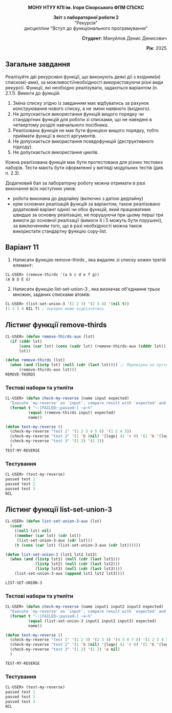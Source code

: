 <p align="center"><b>МОНУ НТУУ КПІ ім. Ігоря Сікорського ФПМ СПіСКС</b></p>

<p align="center">
<b>Звіт з лабораторної роботи 2</b><br/>
"Рекурсія"<br/>
дисципліни "Вступ до функціонального програмування"
</p>

<p align="right"><b>Студент</b>: Мануйлов Денис Денисович</p>
<p align="right"><b>Рік</b>: 2025</p>

## Загальне завдання
Реалізуйте дві рекурсивні функції, що виконують деякі дії з вхідним(и) списком(-ами), за можливості/необхідності використовуючи різні види рекурсії. Функції, які необхідно реалізувати, задаються варіантом (п. 2.1.1). Вимоги до функцій:
1. Зміна списку згідно із завданням має відбуватись за рахунок конструювання нового списку, а не зміни наявного (вхідного).
2. Не допускається використання функцій вищого порядку чи стандартних функцій для роботи зі списками, що не наведені в четвертому розділі навчального посібника.
3. Реалізована функція не має бути функцією вищого порядку, тобто приймати функції в якості аргументів.
4. Не допускається використання псевдофункцій (деструктивного підходу).
5. Не допускається використання циклів.

Кожна реалізована функція має бути протестована для різних тестових наборів. Тести мають бути оформленні у вигляді модульних тестів (див. п. 2.3).  

Додатковий бал за лабораторну роботу можна отримати в разі виконання всіх наступних умов:
- робота виконана до дедлайну (включно з датою дедлайну)
- крім основних реалізацій функцій за варіантом, також реалізовано додатковий варіант однієї чи обох функцій, який працюватиме швидше за основну реалізацію, не порушуючи при цьому перші три вимоги до основної реалізації (вимоги 4 і 5 можуть бути порушені), за виключенням того, що в разі необхідності можна також використати стандартну функцію copy-list.

## Варіант 11
1. Написати функцію remove-thirds , яка видаляє зі списку кожен третій елемент:
```lisp
CL-USER> (remove-thirds '(a b c d e f g))
(A B D E G)
```
2. Написати функцію list-set-union-3 , яка визначає об'єднання трьох множин, заданих списками атомів:
```lisp
CL-USER> (list-set-union-3 '(1 2 3) '(2 3 4) '(nil t))
(1 2 3 4 NIL T) ; порядок може відрізнятись
```

## Лістинг функції remove-thirds
```lisp
CL-USER> (defun remove-thirds-aux (lst)
  (if (cddr lst)
      (cons (car lst) (cons (cadr lst) (remove-thirds-aux (cdddr lst))))
      lst))

(defun remove-thirds (lst)
  (when (and (listp lst) (null (cdr (last lst)))) ;; Перевірка на пустий список та точкову пару.
      (remove-thirds-aux lst)))
REMOVE-THIRDS
```
### Тестові набори та утиліти
```lisp
CL-USER> (defun check-my-reverse (name input expected)
  "Execute `my-reverse' on `input', compare result with `expected' and print comparison status"
  (format t "~:[FAILED~;passed~] ~a~%"
          (equal (remove-thirds input) expected)
          name))

(defun test-my-reverse ()
  (check-my-reverse "test 1" '(1 2 3 4 5 6) '(1 2 4 5))
  (check-my-reverse "test 2" '(1 'b (nil) '|logo| 42 'r 0) '(1 'b '|logo| 42 0))
  (check-my-reverse "test 3" '(1 2) '(1 2))
  )
TEST-MY-REVERSE
```
### Тестування
```lisp
CL-USER> (test-my-reverse)
passed test 1
passed test 2
passed test 3
NIL
```
## Лістинг функції list-set-union-3
```lisp
CL-USER> (defun list-set-union-3-aux (lst)
  (cond
    ((null lst) nil)
    ((member (car lst) (cdr lst))
     (list-set-union-3-aux (cdr lst)))
    (t (cons (car lst) (list-set-union-3-aux (cdr lst))))))

(defun list-set-union-3 (lst1 lst2 lst3)
  (when (and (listp lst1) (null (cdr (last lst1)))
             (listp lst2) (null (cdr (last lst2)))
             (listp lst3) (null (cdr (last lst3))))
    (list-set-union-3-aux (append lst1 lst2 lst3))))

LIST-SET-UNION-3
```
### Тестові набори та утиліти
```lisp
CL-USER> (defun check-my-reverse (name input1 input2 input3 expected)
  "Execute `my-reverse' on `input', compare result with `expected' and print comparison status"
  (format t "~:[FAILED~;passed~] ~a~%"
          (equal (list-set-union-3 input1 input2 input3) expected)
          name))

(defun test-my-reverse ()
  (check-my-reverse "test 1" '(1 2 3) '(2 3 4) '(4 5 6 7 8) '(1 2 3 4 5 6 7 8))
  (check-my-reverse "test 2" '(1 'b (nil) '|logo| 42 'r 0) '(1 'b '|logo| 42 0) '('|logo| 1 1 1) '('B (NIL) '|logo| 'R 'B '|logo| 42 0 '|logo| 1))
  (check-my-reverse "test 3" '(1 2) '(1 2) 'a nil)
  )

TEST-MY-REVERSE
```
### Тестування
```lisp
CL-USER> (test-my-reverse)
passed test 1
passed test 2
passed test 3
NIL
```
